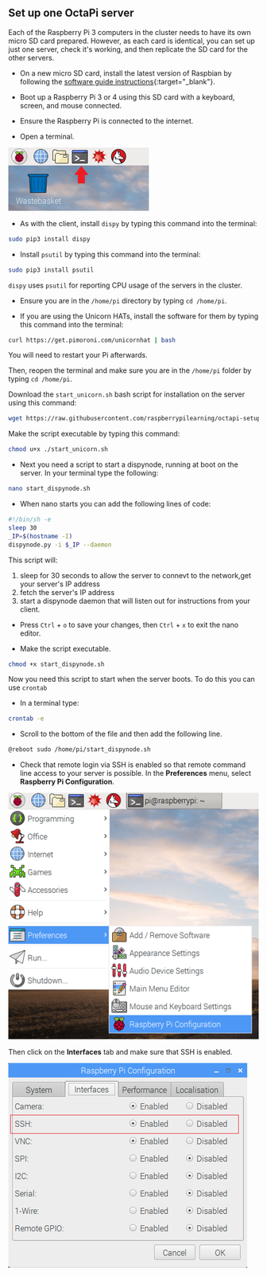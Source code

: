 ## Set up one OctaPi server

Each of the Raspberry Pi 3 computers in the cluster needs to have its own micro SD card prepared. However, as each card is identical, you can set up just one server, check it's working, and then replicate the SD card for the other servers.

- On a new micro SD card, install the latest version of Raspbian by following the [software guide instructions](https://www.raspberrypi.org/learning/software-guide/quickstart/){:target="_blank"}.

- Boot up a Raspberry Pi 3 or 4 using this SD card with a keyboard, screen, and mouse connected.

- Ensure the Raspberry Pi is connected to the internet.

- Open a terminal.

![Open a terminal](images/terminal.png)

- As with the client, install `dispy` by typing this command into the terminal:

```bash
sudo pip3 install dispy
```

- Install `psutil` by typing this command into the terminal:

```bash
sudo pip3 install psutil
```

`dispy` uses `psutil` for reporting CPU usage of the servers in the cluster.

- Ensure you are in the `/home/pi` directory by typing `cd /home/pi`.

- If you are using the Unicorn HATs, install the software for them by typing this command into the terminal:

```bash
curl https://get.pimoroni.com/unicornhat | bash
```

You will need to restart your Pi afterwards.

Then, reopen the terminal and make sure you are in the `/home/pi` folder by typing `cd /home/pi`.

Download the `start_unicorn.sh` bash script for installation on the server using this command:

```bash
wget https://raw.githubusercontent.com/raspberrypilearning/octapi-setup/master/server/start_unicorn.sh
```

Make the script executable by typing this command:

```bash
chmod u+x ./start_unicorn.sh
```

- Next you need a script to start a dispynode, running at boot on the server. In your terminal type the following:

```bash
nano start_dispynode.sh
```

- When nano starts you can add the following lines of code:

```bash
#!/bin/sh -e
sleep 30
_IP=$(hostname -I)
dispynode.py -i $_IP --daemon
```

This script will:
1. sleep for 30 seconds to allow the server to connevt to the network,get your server's IP address
2. fetch the server's IP address
3. start a dispynode daemon that will listen out for instructions from your client.

- Press `Ctrl` + `o` to save your changes, then `Ctrl` + `x` to exit the nano editor.

- Make the script executable.

```bash
chmod +x start_dispynode.sh
```

Now you need this script to start when the server boots. To do this you can use `crontab`

- In a terminal type:

```bash
crontab -e
```

- Scroll to the bottom of the file and then add the following line.
```bash
@reboot sudo /home/pi/start_dispynode.sh
```

- Check that remote login via SSH is enabled so that remote command line access to your server is possible. In the **Preferences** menu, select **Raspberry Pi Configuration**.

![Enable SSH](images/enable-ssh1.png)

Then click on the **Interfaces** tab and make sure that SSH is enabled.

![Enable SSH](images/enable-ssh.png)

